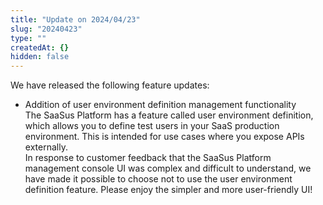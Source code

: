 ```yaml
---
title: "Update on 2024/04/23"
slug: "20240423"
type: ""
createdAt: {}
hidden: false
---
```


We have released the following feature updates:

- Addition of user environment definition management functionality  
  The SaaSus Platform has a feature called user environment definition, which allows you to define test users in your SaaS production environment. This is intended for use cases where you expose APIs externally.  
  In response to customer feedback that the SaaSus Platform management console UI was complex and difficult to understand, we have made it possible to choose not to use the user environment definition feature. Please enjoy the simpler and more user-friendly UI!

